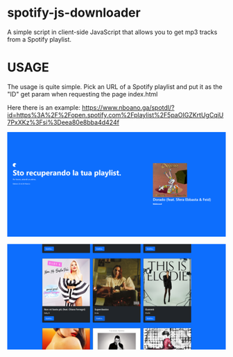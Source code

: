 # spotify-js-downloader
A simple script in client-side JavaScript that allows you to get mp3 tracks from a Spotify playlist.

# USAGE
The usage is quite simple. Pick an URL of a Spotify playlist and put it as the "ID" get param when requesting the page index.html

Here there is an example: https://www.nboano.ga/spotdl/?id=https%3A%2F%2Fopen.spotify.com%2Fplaylist%2F5paOIGZKrtUgCqiU7PxXKz%3Fsi%3Deea80e8bba4d424f

![Screenshot](screenshot-working.png)

![Screenshot](screenshot-complete.png)
